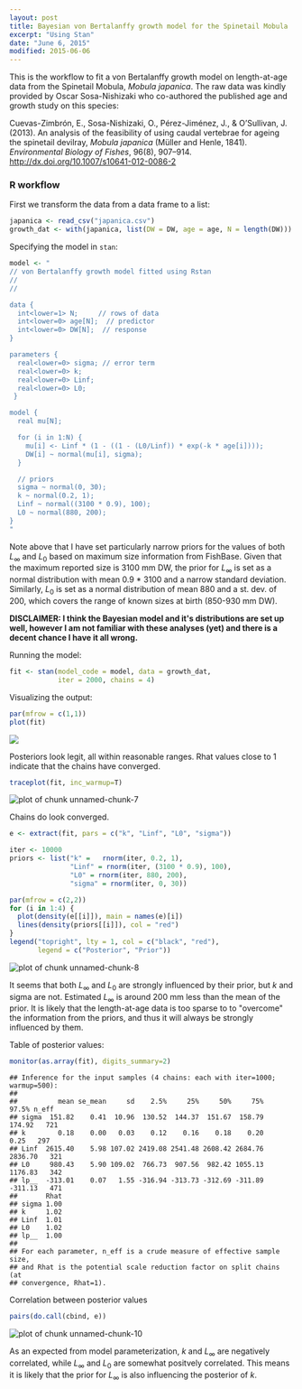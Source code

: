 ```yaml
---
layout: post
title: Bayesian von Bertalanffy growth model for the Spinetail Mobula
excerpt: "Using Stan"
date: "June 6, 2015"
modified: 2015-06-06
---
```


This is the workflow to fit a von Bertalanffy growth model on length-at-age data from the Spinetail Mobula, *Mobula japanica*. The raw data was kindly provided by Oscar Sosa-Nishizaki who co-authored the published age and growth study on this species:

Cuevas-Zimbrón, E., Sosa-Nishizaki, O., Pérez-Jiménez, J., & O’Sullivan, J. (2013). An analysis of the feasibility of using caudal vertebrae for ageing the spinetail devilray, *Mobula japanica* (Müller and Henle, 1841). *Environmental Biology of Fishes*, 96(8), 907–914. <http://dx.doi.org/10.1007/s10641-012-0086-2>


### R workflow



First we transform the data from a data frame to a list:

``` r
japanica <- read_csv("japanica.csv")
growth_dat <- with(japanica, list(DW = DW, age = age, N = length(DW)))
```



Specifying the model in `stan`:


``` r
model <- "
// von Bertalanffy growth model fitted using Rstan
// 
//

data {
  int<lower=1> N;     // rows of data
  int<lower=0> age[N];  // predictor
  int<lower=0> DW[N];  // response
}

parameters {
  real<lower=0> sigma; // error term
  real<lower=0> k;
  real<lower=0> Linf;
  real<lower=0> L0;
 }

model {
  real mu[N];

  for (i in 1:N) {
    mu[i] <- Linf * (1 - ((1 - (L0/Linf)) * exp(-k * age[i])));
    DW[i] ~ normal(mu[i], sigma);
  }

  // priors
  sigma ~ normal(0, 30);
  k ~ normal(0.2, 1);
  Linf ~ normal((3100 * 0.9), 100);
  L0 ~ normal(880, 200);
}
"
```

Note above that I have set particularly narrow priors for the values of both $L_{\infty}$ and $L_{0}$ based on maximum size information from FishBase. Given that the maximum reported size is 3100 mm DW, the prior for $L_{\infty}$ is set as a normal distribution with mean 0.9 * 3100 and a narrow standard deviation. Similarly, $L_{0}$ is set as a normal distribution of mean 880 and a st. dev. of 200, which covers the range of known sizes at birth (850-930 mm DW).

**DISCLAIMER: I think the Bayesian model and it's distributions are set up well, however I am not familiar with these analyses (yet) and there is a decent chance I have it all wrong.** 

Running the model:


```r
fit <- stan(model_code = model, data = growth_dat, 
            iter = 2000, chains = 4)
```


Visualizing the output:


```r
par(mfrow = c(1,1))
plot(fit)
```

![](/figure/unnamed-chunk-6-1.png) 

Posteriors look legit, all within reasonable ranges. Rhat values close to 1 indicate that the chains have converged.


```r
traceplot(fit, inc_warmup=T)
```

![plot of chunk unnamed-chunk-7](/figure/unnamed-chunk-7-1.png) 

Chains do look converged.


```r
e <- extract(fit, pars = c("k", "Linf", "L0", "sigma"))

iter <- 10000
priors <- list("k" =   rnorm(iter, 0.2, 1),
               "Linf" = rnorm(iter, (3100 * 0.9), 100),
               "L0" = rnorm(iter, 880, 200),
               "sigma" = rnorm(iter, 0, 30))

par(mfrow = c(2,2))
for (i in 1:4) {
  plot(density(e[[i]]), main = names(e)[i])
  lines(density(priors[[i]]), col = "red")
}
legend("topright", lty = 1, col = c("black", "red"), 
       legend = c("Posterior", "Prior"))
```

![plot of chunk unnamed-chunk-8](/figure/unnamed-chunk-8-1.png) 

It seems that both $L_{\infty}$ and $L_{0}$ are strongly influenced by their prior, but $k$ and sigma are not. Estimated $L_{\infty}$ is around 200 mm less than the mean of the prior. It is likely that the length-at-age data is too sparse to to "overcome" the information from the priors, and thus it will always be strongly influenced by them.

Table of posterior values:


```r
monitor(as.array(fit), digits_summary=2)
```

```
## Inference for the input samples (4 chains: each with iter=1000; warmup=500):
## 
##          mean se_mean     sd    2.5%     25%     50%     75%   97.5% n_eff
## sigma  151.82    0.41  10.96  130.52  144.37  151.67  158.79  174.92   721
## k        0.18    0.00   0.03    0.12    0.16    0.18    0.20    0.25   297
## Linf  2615.40    5.98 107.02 2419.08 2541.48 2608.42 2684.76 2836.70   321
## L0     980.43    5.90 109.02  766.73  907.56  982.42 1055.13 1176.83   342
## lp__  -313.01    0.07   1.55 -316.94 -313.73 -312.69 -311.89 -311.13   471
##       Rhat
## sigma 1.00
## k     1.02
## Linf  1.01
## L0    1.02
## lp__  1.00
## 
## For each parameter, n_eff is a crude measure of effective sample size,
## and Rhat is the potential scale reduction factor on split chains (at 
## convergence, Rhat=1).
```


Correlation between posterior values

```r
pairs(do.call(cbind, e))
```

![plot of chunk unnamed-chunk-10](/figure/unnamed-chunk-10-1.png) 

As an expected from model parameterization, $k$ and $L_{\infty}$ are negatively correlated, while $L_{\infty}$ and $L_{0}$ are somewhat positvely correlated. This means it is likely that the prior for $L_{\infty}$ is also influencing the posterior of $k$.


